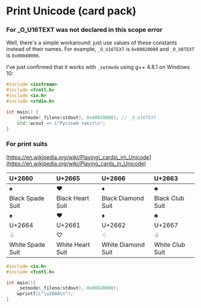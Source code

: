 # Print Unicode \(card pack\)

### For \_O\_U16TEXT was not declared in this scope error

Well, there's a simple workaround: just use values of these constants instead of their names. For example, `_O_U16TEXT` is `0x00020000` and `_O_U8TEXT` is `0x00040000`.

I've just confirmed that it works with `_setmode` using g++ 4.8.1 on Windows 10:

```cpp
#include <iostream>
#include <fcntl.h>
#include <io.h>
#include <stdio.h>

int main() {
    _setmode(_fileno(stdout), 0x00020000); // _O_U16TEXT
    std::wcout << L"Русский текст\n";
}
```

### For print suits

[https://en.wikipedia.org/wiki/Playing\_cards\_in\_Unicode](https://en.wikipedia.org/wiki/Playing_cards_in_Unicode)

| U+2660 | U+2665 | U+2666 | U+2663 |
| :--- | :--- | :--- | :--- |
| ♠ | ♥ | ♦ | ♣ |
| Black Spade Suit | Black Heart Suit | Black Diamond Suit | Black Club Suit |
| &spades; | &hearts; | &diams; | &clubs; |
| U+2664 | U+2661 | U+2662 | U+2667 |
| ♤ | ♡ | ♢ | ♧ |
| White Spade Suit | White Heart Suit | White Diamond Suit | White Club Suit |

```cpp
#include <io.h>
#include <fcntl.h>

int main(){
    _setmode(_fileno(stdout), 0x00020000);
    wprintf(L"\u2660\n");
}
```



